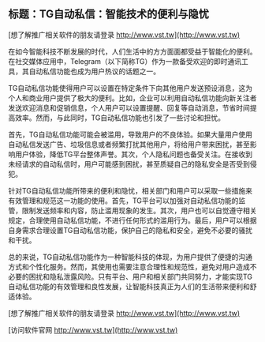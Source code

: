 ## **标题：TG自动私信：智能技术的便利与隐忧**

[想了解推广相关软件的朋友请登录 http://www.vst.tw](http://www.vst.tw)

在如今智能科技不断发展的时代，人们生活中的方方面面都受益于智能化的便利。在社交媒体应用中，Telegram（以下简称TG）作为一款备受欢迎的即时通讯工具，其自动私信功能也成为用户热议的话题之一。

TG自动私信功能使得用户可以设置在特定条件下向其他用户发送预设消息，这为个人和商业用户提供了极大的便利。比如，企业可以利用自动私信功能向新关注者发送欢迎消息和促销信息，个人用户可以设置提醒、回复等自动消息，节省时间提高效率。然而，与此同时，TG自动私信功能也引发了一些讨论和担忧。

首先，TG自动私信功能可能会被滥用，导致用户的不良体验。如果大量用户使用自动私信发送广告、垃圾信息或者频繁打扰其他用户，将给用户带来困扰，甚至影响用户体验，降低TG平台整体声誉。其次，个人隐私问题也备受关注。在接收到未经请求的自动私信时，用户可能感到困扰，甚至质疑自己的隐私安全是否受到侵犯。

针对TG自动私信功能所带来的便利和隐忧，相关部门和用户可以采取一些措施来有效管理和规范这一功能的使用。首先，TG平台可以加强对自动私信功能的监管，限制发送频率和内容，防止滥用现象的发生。其次，用户也可以自觉遵守相关规定，合理使用自动私信功能，不进行任何形式的滥用行为。最后，用户可以根据自身需求合理设置TG自动私信功能，保护自己的隐私和安全，避免不必要的骚扰和干扰。

总的来说，TG自动私信功能作为一种智能科技的体现，为用户提供了便捷的沟通方式和个性化服务。然而，其使用也需要注意合理性和规范性，避免对用户造成不必要的困扰和隐私泄露风险。只有平台、用户和相关部门共同努力，才能实现TG自动私信功能的有效管理和良性发展，让智能科技真正为人们的生活带来便利和舒适体验。

[想了解推广相关软件的朋友请登录 http://www.vst.tw](http://www.vst.tw)


[访问软件官网 http://www.vst.tw](http://www.vst.tw)
